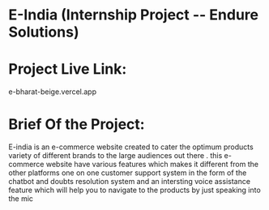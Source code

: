 # E-India   (Internship Project -- Endure Solutions)

# Project Live Link:

e-bharat-beige.vercel.app

# Brief Of the Project:
E-india is an e-commerce website created to cater the optimum products variety of different brands to the large audiences out there . this e-commerce website have various features which makes it different from the other platforms one on one customer support system in the form of the chatbot and doubts resolution system and an intersting voice assistance feature which will help you to navigate to the products by just speaking into the mic 
